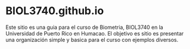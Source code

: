 # BIOL3740.github.io
Este sitio es una guia para el curso de Biometria, BIOL3740 en la Universidad de Puerto Rico en Humacao.  El objetivo es sitio es presentar una organización simple y basica para el curso con ejemplos diversos.

